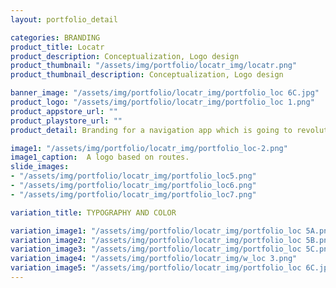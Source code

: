 ```yaml
---
layout: portfolio_detail

categories: BRANDING
product_title: Locatr
product_description: Conceptualization, Logo design
product_thumbnail: "/assets/img/portfolio/locatr_img/locatr.png"
product_thumbnail_description: Conceptualization, Logo design

banner_image: "/assets/img/portfolio/locatr_img/portfolio_loc 6C.jpg"
product_logo: "/assets/img/portfolio/locatr_img/portfolio_loc 1.png"
product_appstore_url: ""
product_playstore_url: ""
product_detail: Branding for a navigation app which is going to revolutionize the way we travel, find our destinations and share our locations. As the core concept of the app is based on travel and navigation and how easily we can arrive at or reach a destination, the logo should communicate the simplicity as well as the technology that powers it.

image1: "/assets/img/portfolio/locatr_img/portfolio_loc-2.png"
image1_caption:  A logo based on routes.
slide_images:
- "/assets/img/portfolio/locatr_img/portfolio_loc5.png"
- "/assets/img/portfolio/locatr_img/portfolio_loc6.png"
- "/assets/img/portfolio/locatr_img/portfolio_loc7.png"

variation_title: TYPOGRAPHY AND COLOR

variation_image1: "/assets/img/portfolio/locatr_img/portfolio_loc 5A.png"
variation_image2: "/assets/img/portfolio/locatr_img/portfolio_loc 5B.png"
variation_image3: "/assets/img/portfolio/locatr_img/portfolio_loc 5C.png"
variation_image4: "/assets/img/portfolio/locatr_img/w_loc 3.png"
variation_image5: "/assets/img/portfolio/locatr_img/portfolio_loc 6C.jpg"
---
```


